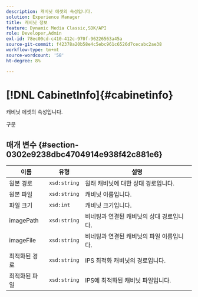 ```yaml
---
description: 캐비닛 에셋의 속성입니다.
solution: Experience Manager
title: 캐비닛 정보
feature: Dynamic Media Classic,SDK/API
role: Developer,Admin
exl-id: 78ec00cd-c410-412c-970f-96226563a45a
source-git-commit: f42378a20b58e4c5ebc961c6526d7cecabc2ae38
workflow-type: tm+mt
source-wordcount: '58'
ht-degree: 8%

---
```


# [!DNL CabinetInfo]{#cabinetinfo}

캐비닛 에셋의 속성입니다.

구문

## 매개 변수 {#section-0302e9238dbc4704914e938f42c881e6}

| 이름 | 유형 | 설명 |
|---|---|---|
| 원본 경로 | `xsd:string` | 원래 캐비닛에 대한 상대 경로입니다. |
| 원본 파일 | `xsd:string` | 캐비닛 이름입니다. |
| 파일 크기 | `xsd:int` | 캐비닛 크기입니다. |
| imagePath | `xsd:string` | 비네팅과 연결된 캐비닛의 상대 경로입니다. |
| imageFile | `xsd:string` | 비네팅과 연결된 캐비닛의 파일 이름입니다. |
| 최적화된 경로 | `xsd:string` | IPS 최적화 캐비닛의 경로입니다. |
| 최적화된 파일 | `xsd:string` | IPS에 최적화된 캐비닛 파일입니다. |
